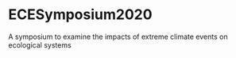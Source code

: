 # ECESymposium2020
A symposium to examine the impacts of extreme climate events on ecological systems
